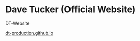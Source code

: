 # Dave Tucker (Official Website)
DT-Website

[dt-production.github.io](https://dt-production.github.io)

